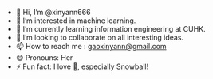 - 👋 Hi, I’m @xinyann666
- 👀 I’m interested in machine learning.
- 🌱 I’m currently learning information engineering at CUHK.
- 💞️ I’m looking to collaborate on all interesting ideas.
- 📫 How to reach me : gaoxinyann@gmail.com
- 😄 Pronouns: Her
- ⚡ Fun fact: I love 🐰, especially Snowball!

<!---
xinyann666/xinyann666 is a ✨ special ✨ repository because its `README.md` (this file) appears on your GitHub profile.
You can click the Preview link to take a look at your changes.
--->
